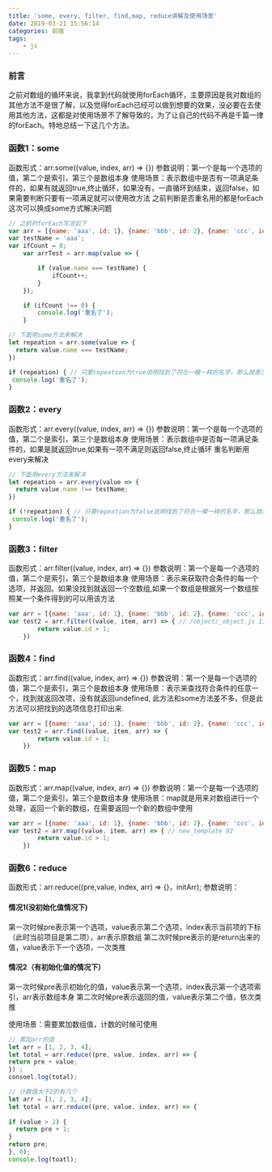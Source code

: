 ```yaml
---
title: 'some, every, filter, find,map, reduce讲解及使用场景'
date: 2019-03-21 15:56:14
categories: 前端
tags:
    - js
---
```

### 前言
之前对数组的循环来说，我拿到代码就使用forEach循环，主要原因是我对数组的其他方法不是很了解，以及觉得forEach已经可以做到想要的效果，没必要在去使用其他方法，这都是对使用场景不了解导致的，为了让自己的代码不再是千篇一律的forEach。特地总结一下这几个方法。

### 函数1：some
函数形式：arr.some((value, index, arr) => {})
参数说明：第一个是每一个选项的值，第二个是索引，第三个是数组本身
使用场景：表示数组中是否有一项满足条件的，如果有就返回true,终止循环，如果没有，一直循环到结束，返回false，如果需要判断只要有一项满足就可以使用改方法
之前判断是否重名用的都是forEach这次可以换成some方式解决问题
```javascript
// 之前的forEach写法如下
var arr = [{name: 'aaa', id: 1}, {name: 'bbb', id: 2}, {name: 'ccc', id: 3}, {name: 'ddd', id: 4}];
var testName = 'aaa';
var ifCount = 0;
    var arrTest = arr.map(value => {

        if (value.name === testName) {
            ifCount++;
        }
    });

    if (ifCount !== 0) {
        console.log('重名了');
    }

// 下面用some方法来解决
let repeation = arr.some(value => {
  return value.name === testName;
})

if (repeation) { // 只要repeation为true说明找到了符合一模一样的名字，那么就表示重名了discover_save.js-108/new_template-333
 console.log('重名了');
} 
```
### 函数2：every
函数形式：arr.every((value, index, arr) => {})
参数说明：第一个是每一个选项的值，第二个是索引，第三个是数组本身
使用场景：表示数组中是否每一项满足条件的，如果是就返回true,如果有一项不满足则返回false,终止循环
重名判断用every来解决
```javascript
// 下面用every方法来解决
let repeation = arr.every(value => {
  return value.name !== testName;
})

if (!repeation) { // 只要repeation为false说明找到了符合一模一样的名字，那么就表示重名了discover_save.js-108
 console.log('重名了');
} 
```
### 函数3：filter
函数形式：arr.filter((value, index, arr) => {})
参数说明：第一个是每一个选项的值，第二个是索引，第三个是数组本身
使用场景：表示来获取符合条件的每一个选项，并返回。如果没找到就返回一个空数组,如果一个数组是根据另一个数组按照某一个条件得到的可以用该方法
```javascript
var arr = [{name: 'aaa', id: 1}, {name: 'bbb', id: 2}, {name: 'ccc', id: 3}, {name: 'ddd', id: 4}];
var test2 = arr.filter((value, item, arr) => { // /object/_object.js 11行
        return value.id > 1;
    }) 
```
### 函数4：find
函数形式：arr.find((value, index, arr) => {})
参数说明：第一个是每一个选项的值，第二个是索引，第三个是数组本身
使用场景：表示来查找符合条件的任意一个，找到就返回改项，没有就返回undefined, 此方法和some方法差不多，但是此方法可以把找到的选项信息打印出来.
```javascript
var arr = [{name: 'aaa', id: 1}, {name: 'bbb', id: 2}, {name: 'ccc', id: 3}, {name: 'ddd', id: 4}];
var test2 = arr.find((value, item, arr) => {
        return value.id > 1;
    })
```
### 函数5：map
函数形式：arr.map((value, index, arr) => {})
参数说明：第一个是每一个选项的值，第二个是索引，第三个是数组本身
使用场景：map就是用来对数组进行一个处理，返回一个新的数组，在需要返回一个新的数组中使用
```javascript
var arr = [{name: 'aaa', id: 1}, {name: 'bbb', id: 2}, {name: 'ccc', id: 3}, {name: 'ddd', id: 4}];
var test2 = arr.map((value, item, arr) => { // new_template 92
        return value.id > 1;
    })
```
### 函数6：reduce
函数形式：arr.reduce((pre,value, index, arr) => {}，initArr);
参数说明：
#### 情况1(没初始化值情况下)
第一次时候pre表示第一个选项，value表示第二个选项，index表示当前项的下标（此时当前项目是第二项），arr表示原数组
第二次时候pre表示的是return出来的值，value表示下一个选项，一次类推
#### 情况2（有初始化值的情况下）
第一次时候pre表示初始化的值，value表示第一个选项，index表示第一个选项索引，arr表示数组本身
第二次时候pre表示返回的值，value表示第二个值，依次类推

使用场景：需要累加数组值，计数的时候可使用
```javascript
// 累加arr的值
let arr = [1, 2, 3, 4];
let total = arr.reduce((pre, value, index, arr) => {
return pre + value;
}) ;
consoel.log(total);

// 计数值大于2的有几个
let arr = [1, 2, 3, 4];
let total = arr.reduce((pre, value, index, arr) => {
    
if (value > 2) {
  return pre + 1;
}
return pre;
}, 0);
console.log(toatl);
```


